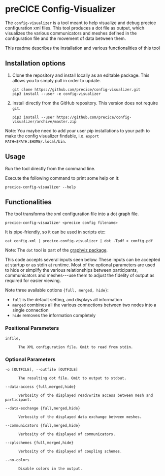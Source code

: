 # preCICE Config-Visualizer

The `config-visualizer` is a tool meant to help visualize and debug precice configuration xml files. This tool produces a dot file as output, which visualizes the various communicators and meshes defined in the configuration file and the movement of data between them.

This readme describes the installation and various functionalities of this tool

## Installation options

1.  Clone the repository and install locally as an editable package.
    This allows you to simply pull in order to update.

    ```
    git clone https://github.com/precice/config-visualizer.git
    pip3 install --user -e config-visualizer
    ```

2.  Install directly from the GitHub repository.
    This version does not require `git`.

    ```
    pip3 install --user https://github.com/precice/config-visualizer/archive/master.zip
    ```

Note: You maybe need to add your user pip installations to your path to make the config visualizer findable, i.e. `export PATH=$PATH:$HOME/.local/bin`.

## Usage

Run the tool directly from the command line.

Execute the following command to print some help on it:
```
precice-config-visualizer --help
```

## Functionalities

The tool transforms the xml configuration file into a dot graph file.
```
precice-config-visualizer <precice config filename>
```

It is pipe-friendly, so it can be used in scripts etc:
```
cat config.xml | precice-config-visualizer | dot -Tpdf > config.pdf
```

Note: The `dot` tool is part of the [graphviz package](https://www.ubuntuupdates.org/package/core/groovy/universe/base/graphviz).

This code accepts several inputs seen below. These inputs can be accepted at startup or as stdin at runtime. Most of the optional parameters are used to hide or simplify the various relationships between participants, communicators and meshes---use them to adjust the fidelity of output as required for easier viewing.

 Note three available options `{full, merged, hide}`: 
 - `full` is the default setting, and displays all information
 - `merged` combines all the various connections between two nodes into a single connection
 - `hide` removes the information completely

  ### Positional Parameters
  ```
  infile, 
  ```
          The XML configuration file. Omit to read from stdin.


  ### Optional Parameters
  ```
  -o [OUTFILE], --outfile [OUTFILE] 
  ```
          The resulting dot file. Omit to output to stdout.

  ```
  --data-access {full,merged,hide} 
  ```
          Verbosity of the displayed read/write access between mesh and participant.

  ```
  --data-exchange {full,merged,hide} 
  ```
          Verbosity of the displayed data exchange between meshes.
  ```
  --communicators {full,merged,hide} 
  ```
          Verbosity of the displayed of communicators.
  ```
  --cplschemes {full,merged,hide} 
  ```
          Verbosity of the displayed of coupling schemes.
  ```
  --no-colors           
  ```
          Disable colors in the output.
